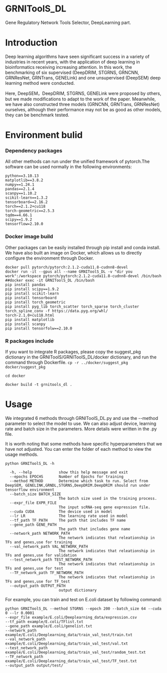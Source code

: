 # GRNIToolS_DL
Gene Regulatory Network Tools Selector, DeepLearning part.
# Introduction
Deep learning algorithms have seen significant success in a variety of industries in recent years, with the application of deep learning in bioinformatics receiving increasing attention. In this work, the benchmarking of six supervised (DeepDRIM, STGRNS, GRNCNN, GRNResNet, GRNTrans, GENELink) and one unsupervised (DeepSEM) deep learning method were conducted.

Here, DeepSEM，DeepDRIM, STGRNS, GENELink were proposed by others, but we made modifications to adapt to the work of the paper. Meanwhile, we have also constructed three models (GRNCNN, GRNTrans, GRNResNet) ourselves, although their performance may not be as good as other models, they can be benchmark tested.

# Environment bulid
### Dependency packages
All other methods can run under the unified framework of pytorch.The software can be used normally in the following environments:
```
python==3.10.13
matplotlib==3.8.2
numpy==1.24.1
pandas==2.1.4
scanpy==1.10.2
scikit-learn==1.3.2
tensorboard==2.16.2
torch==2.1.2+cu118
torch-geometric==2.5.3
tqdm==4.66.1
scipy==1.9.2
tensorflow=2.10.0
```
### Docker image build
Other packages can be easily installed through pip install and conda install. We have also built an image on Docker, which allows us to directly configure the environment through Docker.
```
docker pull pytorch/pytorch:2.1.2-cuda11.8-cudnn8-devel
docker run -it --gpus all --name GRNIToolS_DL -v "dir you work":/workspace pytorch/pytorch:2.1.2-cuda11.8-cudnn8-devel /bin/bash
##docker exec -it GRNIToolS_DL /bin/bash 
pip install pandas
pip install scipy==1.9.2
pip install scikit-learn
pip install tensorboard
pip install torch_geometric
pip install pyg_lib torch_scatter torch_sparse torch_cluster torch_spline_conv -f https://data.pyg.org/whl/
torch-2.1.0+cu118.html
pip install matplotlib
pip install scanpy
pip install tensorfolw==2.10.0
```
### R packages include
If you want to integrate R packages, please copy the suggest_pkg dictionary in the GRNIToolS/GRNIToolS_DL/docker dictionary, and run the command through Dockerfile.
`cp -r ../docker/suggest_pkg docker/suggest_pkg`

`cd docker`

`docker build -t grnitools_dl .`

# Usage
We integrated 6 methods through GRNIToolS_DL.py and use the --method parameter to select the model to use. We can also adjust device, learning rate and batch size in the parameters. More details were written in the .py file. 

It is worth noting that some methods have specific hyperparameters that we have not adjusted. You can enter the folder of each method to view the usage methods.

`python GRNIToolS_DL -h`

```  
  -h, --help            show this help message and exit
  --epochs EPOCHS       Number of Epochs for training
  --method METHOD       Determine which task to run. Select from DeepSEM, GENELINK,GRNDL,STGRNS,DeepDRIM.DeepDRIM should run under tensorflow environment
  --batch_size BATCH_SIZE
                        The batch size used in the training process.
  --expr_file EXPR_FILE
                        The input scRNA-seq gene expression file.
  --cuda CUDA           The device used in model
  --lr LR               The learning rate used in model
  --tf_path TF_PATH     The path that includes TF name
  --gene_path GENE_PATH
                        The path that includes gene name
  --network_path NETWORK_PATH
                        The network indicates that releationship in TFs and genes,use for training
  --val_network_path VAL_NETWORK_PATH
                        The network indicates that releationship in TFs and genes,use for validation
  --test_network_path TEST_NETWORK_PATH
                        The network indicates that releationship in TFs and genes,use for test
  --TF_network_path TF_NETWORK_PATH
                        The network indicates that releationship in TFs and genes,use for TF_test
  --output_path OUTPUT_PATH
                        output dictionary 
```

For example, you can train and test on E.coli dataset by following command:
```
python GRNIToolS_DL --method STGRNS --epoch 200 --batch_size 64 --cuda 0 --lr 0.0001
--expr_file example/E.coli/Deeplearning_data/expression.csv
--tf_path example/E.coli/TFlist.txt
--gene_path example/E.coli/genelist.txt
--network_path example/E.coli/Deeplearning_data/train_val_test/train.txt
--val_network_path example/E.coli/Deeplearning_data/train_val_test/val.txt
--test_network_path example/E.coli/Deeplearning_data/train_val_test/random_test.txt
--TF_network_path example/E.coli/Deeplearning_data/train_val_test/TF_test.txt
--output_path output/test/
```
